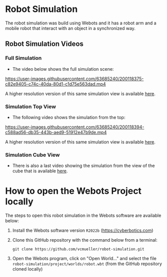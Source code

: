 # Robot Simulation

The robot simulation was build using Webots and it has a robot arm and a mobile robot that interact with an object in a synchronized way.


## Robot Simulation Videos
 
### Full Simulation

- The video below shows the full simulation scene:



https://user-images.githubusercontent.com/63685240/200118375-c82e9405-c74c-40da-80d1-c1d75e563dad.mp4


A higher resolution version of this same simulation view is available [here](SimulationVideos/FullSceneSimulation.mp4).


### Simulation Top View

- The following video shows the simulation from the top:
    
    

https://user-images.githubusercontent.com/63685240/200118394-c588ad56-db35-443b-aed9-51912e47b9de.mp4


A higher resolution version of this same simulation view is available [here](SimulationVideos/TopSceneSimulation.mp4).


### Simulation Cube View

- There is also a last video showing the simulation from the view of the cube that is available [here](SimulationVideos/CubeViewSimulation.mp4).

 
# How to open the Webots Project locally

The steps to open this robot simulation in the Webots software are available below:

1. Install the Webots software version `R2022b` (https://cyberbotics.com)
2. Clone this GitHub repository with the command below from a terminal:

    ```
    git clone https://github.com/vcmueller/robot-simulation.git
    ```

3. Open the Webots program, click on "Open World..." and select the file `robot-simulation/project/worlds/robot.wbt` (from the GitHub repository cloned locally)
